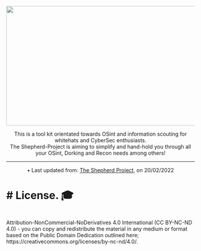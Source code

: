 <!-- Configuration -->
<body>
<!-- Header -->
<head>
  <p align="center">
    <img src="https://github.com/LostShepherdUK/Shepherd-Project/blob/gh-pages/Gallery/HeadsShrink.png?raw=true" width="850" height="320" /></p>
</head>


<!-- Informational -->
   <p align="center">
This is a tool kit orientated towards OSint and information scouting for whitehats and CyberSec enthusiasts.<br>
  The Shepherd-Project is aiming to simplify and hand-hold you through all your OSint, Dorking and Recon needs among others!<br></p></body>

<!-- Divider -->
  <p align="center">
  <hr>

<!-- Status -->
  <p align="center">
• Last updated from: <a href="https://lostshepherduk.github.io/Shepherd-Project">The Shepherd Project</a>, on 20/02/2022</p>

<!-- License -->
<h1># License. 🎓</h1><br>
Attribution-NonCommercial-NoDerivatives 4.0 International (CC BY-NC-ND 4.0) - you can copy and redistribute the material in any medium or format based on the Public Domain Dedication outlined here; https://creativecommons.org/licenses/by-nc-nd/4.0/.
